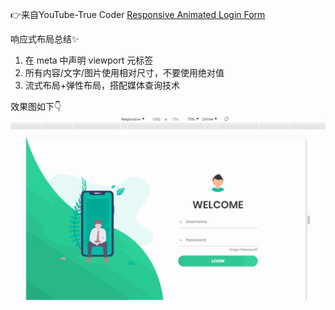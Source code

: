 👉来自YouTube-True Coder [Responsive Animated Login Form](https://youtu.be/t-EMinSz_Tk)

响应式布局总结✨
1. 在 meta 中声明 viewport 元标签
2. 所有内容/文字/图片使用相对尺寸，不要使用绝对值
3. 流式布局+弹性布局，搭配媒体查询技术

效果图如下👇
![效果图](./img/login_show.gif)